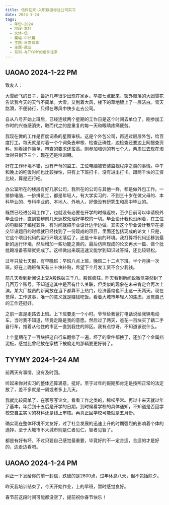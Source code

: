 ```yaml
---
title: 信件往来-入职数据标注公司实习
date: 2024-1-24
tags:
  - 年份-2024
  - 阶段-本科
  - 文体-信
  - 篇幅-中长篇
  - 主题-日常琐事
  - 主题-就业
  - 系列-与TYYMY的信件往来
---
```


## UAOAO 2024-1-22 PM

致友人：

大雪纷飞的日子，最近几年很少出现在家乡。早晨七点起来，窗外飘落的大团雪花告诉我今天的天气不简单。大雪，又刮着大风，楼下的草地镀上了一层洁白。雪天路滑，不便骑行，只得在寒风中快步走去公司。

自从八号开始上班后，已经连续两个星期的工作日是这个时间去单位了。刚参加工作时的兴奋感消失，取而代之的是重复的每一天和眼睛疼痛疲劳。

我现在做的工作是百度词条的星图审核。这是个外包公司，再通过层层外包，给百度打工。每天就是对着一个个词条去审核、检查正确性，边检查还要边上网搜查资料。别看操作简单，审查的要求还蛮高。刚参加培训的有七个人，两周过去现在淘汰得只剩下三个，现在还是培训期。

好在工作环境不错，没有严苛的监工、工位电脑被安装监视程序之类的事情。中午和晚上的吃饭时间也比较弹性，只有上下班打卡，没有进出打卡。跟两千块的工资比较，算是还行吧。

办公室所在的楼层有好几家公司，我所在的公司与其他一样，都是做外包工作。一排排电脑，一排排员工，都是年轻人，有大学实习的、不到三十岁在做父母的、本科毕业的、专科毕业的、本地人、外地人，好像没有研究生和高中毕业的。

既然已经进公司工作了，也就没有必要在开学的时候返校，至少目前可以申请校外毕业设计，直到答辩前几天返校处理好学校的一切。毕业设计我也没闲着，在工位的电脑装了编程软件，有时间就把毕业设计边学边做。其实这个毕业设计我早在提交毕设题目的时候就已经找到了一份现成的项目，里面还包括现成的论文！只是，它这个项目代码的运行环境太落后了，还是十年前的环境。我打算将代码迁移到最新的运行环境，然后增加一些功能之类的。最后仿照现成的论文再水一篇、做个批批踢准备答辩就完成了。这样做出来既迅速又能学到知识过答辩，还比较轻松。

过年只放七天假，有早晚班：早班八点上班，晚班二十二点下班。半个月换一次班。好在上晚班每天有三十块补贴，希望下个月发工资不会少我钱。

前几天看到新闻说上交A股跌破三千八，股民疯狂。昨天看到新闻说微信突然封了几百万个账号。不知道这其中是否有什么关联，但类似的现象在未来肯定会再次上演。某大厂裁员的新闻放在当下都算不上热门，经济萎缩也不止这一天两天。现在觉得，工作这事，唯一的意义就是赚钱吃饭。看着大城市年轻人的焦虑，发觉自己的工作还挺好。

之前一直是走路去上班。上下班要走一个小时。爷爷给我爸打电话说给我辆电动车，当时我不知道，毕竟走路是我的意愿。然后过了两天，爸花一百块买了辆二手自行车，推着从他住的市区一直到我住的郊区。我有点惊讶，不知道该说什么。

上个星期花了一百块把这自行车翻修了一遍，坏了的零件都换了，还加了个金属挡泥板，感觉比曾经放在家楼下被偷走的那辆要更好骑了。

## TYYMY 2024-1-24 AM

前两天有事情，没有及时回。

听起来你对实习的整体还算满意，挺好。至于过年的假期那肯定是按照正常的法定放了，差不多就是一周或者多上几天。

我就比较简单了，在家写写论文，看看工作之类的，稀松平常。再过十来天就过年了基本，年后到十五后是开学的日期，到时候看学校的具体通知，不知道是否回学校交自主实习的材料还是线上审核。再真正回学校可能就是五月份。

确实现在整体环境不太友好，过了社会发展的迅速上升的时期强烈的影响着个体的选择，至于大城市不大城市则是仁者见仁，智者见智了。

都是有好有坏，不过只要自己感觉最重要，毕竟好的不一定合适，合适的才是好的，边走边看吧。

## UAOAO 2024-1-24 PM

纠正一下发给你的前一封信，跌破的是2800点，过年休息八天，但不包括除夕。

昨天我培训结束了，今天开始作业，上的早班，暂时感觉良好。

春节前这段时间可能都没空了，提前祝你春节快乐！
